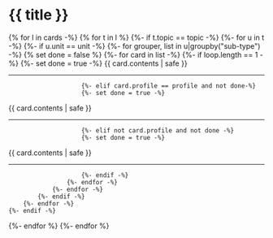 # {{ title }}
{% for l in cards -%}
{% for t in l %}
    {%- if t.topic == topic -%}
        {%- for u in t -%}
            {%- if u.unit == unit -%}
                {%- for grouper, list in u|groupby("sub-type") -%}
                    {% set done = false %}
                    {%- for card in list -%}
                        {%- if loop.length == 1 -%}
                        {%- set done = true -%}
{{ card.contents | safe }}
***
                        {%- elif card.profile == profile and not done-%}
                        {%- set done = true -%}
{{ card.contents | safe }}
***
                        {%- elif not card.profile and not done -%}
                        {%- set done = true -%}
{{ card.contents | safe }}
***
                        {%- endif -%}
                    {%- endfor -%}
                {%- endfor -%}
            {%- endif -%}
        {%- endfor -%}
    {%- endif -%}
{%- endfor %}
{%- endfor %}